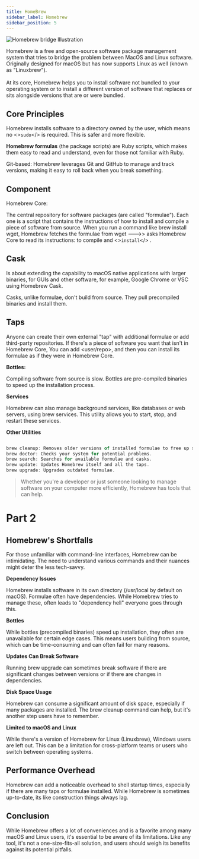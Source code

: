 ```yaml
---
title: HomeBrew
sidebar_label: Homebrew
sidebar_position: 5
---
```



![Homebrew bridge Illustration](/img/Hb.png)

Homebrew is a free and open-source software package management system that tries to bridge the problem between MacOS and Linux software. Originally designed for macOS but has now supports Linux as well (known as "Linuxbrew").<br /><br />
At its core, Homebrew helps you to install software not bundled to your operating system or to install a different version of software that replaces or sits alongside versions that are or were bundled. 

## Core Principles

Homebrew installs software to a directory owned by the user, which means no <><code>sudo</code></> is required. This is safer and more flexible.

**Homebrew formulas** (the package scripts) are Ruby scripts, which makes them easy to read and understand, even for those not familiar with Ruby.<br />

Git-based: 
Homebrew leverages Git and GitHub to manage and track versions, making it easy to roll back when you break something. 

## Component

Homebrew Core:

The central repository for software packages (are called "formulae").
Each one is a script that contains the instructions of how to install and compile a piece of software from source.
When you run a command like brew install wget, Homebrew fetches the formulae from wget --->> asks Homebrew Core to read its instructions: to compile and <><code>install</code></> .

## Cask
Is about extending the capability to macOS native applications with larger binaries, for GUIs and other software, for example, Google Chrome or VSC using Homebrew Cask.<br />

Casks, unlike formulae, don't build from source. They pull precompiled binaries and install them.

## Taps
Anyone can create their own external "tap" with additional formulae or add third-party repositories. If there's a piece of software you want that isn't in Homebrew Core, You can add <user/repo>, and then you can install its formulae as if they were in Homebrew Core.

**Bottles:**

Compiling software from source is slow. Bottles are pre-compiled binaries to speed up the installation process.

**Services**

Homebrew can also manage background services, like databases or web servers, using brew services.
This utility allows you to start, stop, and restart these services.

**Other Utilities**
``` js

brew cleanup: Removes older versions of installed formulae to free up space.
brew doctor: Checks your system for potential problems.
brew search: Searches for available formulae and casks.
brew update: Updates Homebrew itself and all the taps.
brew upgrade: Upgrades outdated formulae.

```
> Whether you're a developer or just someone looking to manage software on your computer more efficiently, Homebrew has tools that can help.
 
# Part 2

## Homebrew's Shortfalls

For those unfamiliar with command-line interfaces, Homebrew can be intimidating. The need to understand various commands and their nuances might deter the less tech-savvy. 

**Dependency Issues**

Homebrew installs software in its own directory (/usr/local by default on macOS). Formulae often have dependencies. While Homebrew tries to manage these, often leads to "dependency hell" everyone goes through this. 

**Bottles** 

While bottles (precompiled binaries) speed up installation, they often are unavailable for certain edge cases. This means users building from source, which can be time-consuming and can often fail for many reasons.

**Updates Can Break Software**

Running brew upgrade can sometimes break software if there are significant changes between versions or if there are changes in dependencies.

**Disk Space Usage**

Homebrew can consume a significant amount of disk space, especially if many packages are installed. The brew cleanup command can help, but it's another step users have to remember.

**Limited to macOS and Linux**

While there's a version of Homebrew for Linux (Linuxbrew), Windows users are left out. This can be a limitation for cross-platform teams or users who switch between operating systems.

## Performance Overhead

Homebrew can add a noticeable overhead to shell startup times, especially if there are many taps or formulae installed.
While Homebrew is sometimes up-to-date, its like construction things always lag.

## Conclusion

While Homebrew offers a lot of conveniences and is a favorite among many macOS and Linux users, it's essential to be aware of its limitations. Like any tool, it's not a one-size-fits-all solution, and users should weigh its benefits against its potential pitfalls.